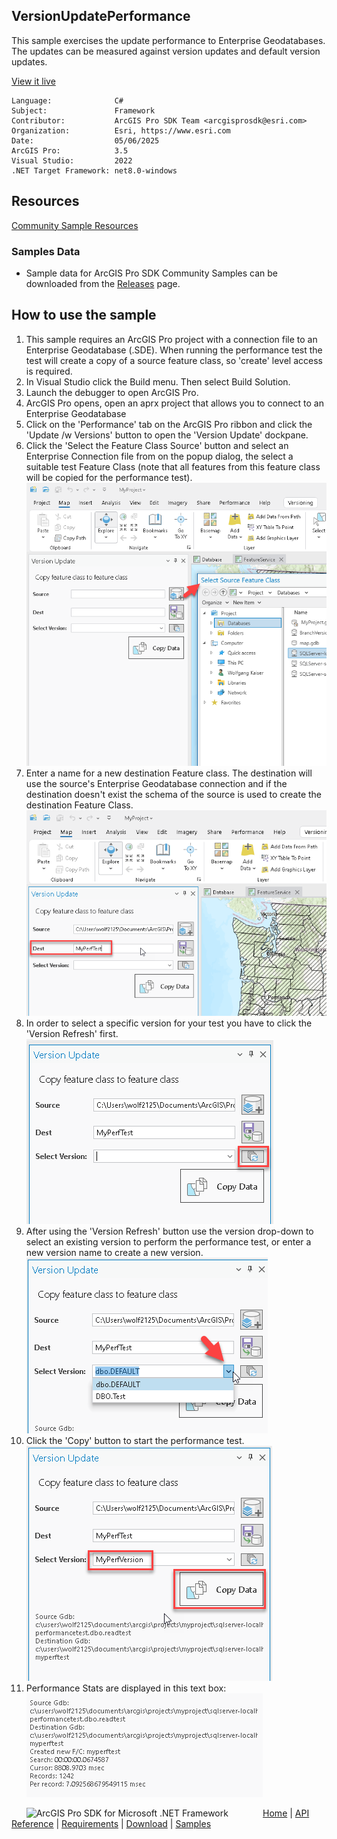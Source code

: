 ## VersionUpdatePerformance

<!-- TODO: Write a brief abstract explaining this sample -->
This sample exercises the update performance to Enterprise Geodatabases.  The updates can be measured against version updates and default version updates.  
  


<a href="https://pro.arcgis.com/en/pro-app/sdk/" target="_blank">View it live</a>

<!-- TODO: Fill this section below with metadata about this sample-->
```
Language:              C#
Subject:               Framework
Contributor:           ArcGIS Pro SDK Team <arcgisprosdk@esri.com>
Organization:          Esri, https://www.esri.com
Date:                  05/06/2025
ArcGIS Pro:            3.5
Visual Studio:         2022
.NET Target Framework: net8.0-windows
```

## Resources

[Community Sample Resources](https://github.com/Esri/arcgis-pro-sdk-community-samples#resources)

### Samples Data

* Sample data for ArcGIS Pro SDK Community Samples can be downloaded from the [Releases](https://github.com/Esri/arcgis-pro-sdk-community-samples/releases) page.  

## How to use the sample
<!-- TODO: Explain how this sample can be used. To use images in this section, create the image file in your sample project's screenshots folder. Use relative url to link to this image using this syntax: ![My sample Image](FacePage/SampleImage.png) -->
1. This sample requires an ArcGIS Pro project with a connection file to an Enterprise Geodatabase (.SDE).  When running the performance test the test will create a copy of a source feature class, so 'create' level access is required.
2. In Visual Studio click the Build menu. Then select Build Solution.  
3. Launch the debugger to open ArcGIS Pro.  
4. ArcGIS Pro opens, open an aprx project that allows you to connect to an Enterprise Geodatabase  
5. Click on the 'Performance' tab on the ArcGIS Pro ribbon and click the 'Update /w Versions' button to open the 'Version Update' dockpane.  
6. Click the 'Select the Feature Class Source' button and select an Enterprise Connection file from on the popup dialog, the select a suitable test Feature Class (note that all features from this feature class will be copied for the performance test).  
![UI](Screenshots/Screenshot1.png)  
7. Enter a name for a new destination Feature class.  The destination will use the source's Enterprise Geodatabase connection and if the destination doesn't exist the schema of the source is used to create the destination Feature Class.  
![UI](Screenshots/Screenshot2.png)  
8. In order to select a specific version for your test you have to click the 'Version Refresh' first.  
![UI](Screenshots/Screenshot3.png)  
9. After using the 'Version Refresh' button use the version drop-down to select an existing version to perform the performance test, or enter a new version name to create a new version.  
![UI](Screenshots/Screenshot4.png)  
10. Click the 'Copy' button to start the performance test.  
![UI](Screenshots/Screenshot5.png)  
11. Performance Stats are displayed in this text box:  
![UI](Screenshots/Screenshot6.png)  
  

<!-- End -->

&nbsp;&nbsp;&nbsp;&nbsp;&nbsp;&nbsp;<img src="https://esri.github.io/arcgis-pro-sdk/images/ArcGISPro.png"  alt="ArcGIS Pro SDK for Microsoft .NET Framework" height = "20" width = "20" align="top"  >
&nbsp;&nbsp;&nbsp;&nbsp;&nbsp;&nbsp;&nbsp;&nbsp;&nbsp;&nbsp;&nbsp;&nbsp;
[Home](https://github.com/Esri/arcgis-pro-sdk/wiki) | <a href="https://pro.arcgis.com/en/pro-app/latest/sdk/api-reference" target="_blank">API Reference</a> | [Requirements](https://github.com/Esri/arcgis-pro-sdk/wiki#requirements) | [Download](https://github.com/Esri/arcgis-pro-sdk/wiki#installing-arcgis-pro-sdk-for-net) | <a href="https://github.com/esri/arcgis-pro-sdk-community-samples" target="_blank">Samples</a>
